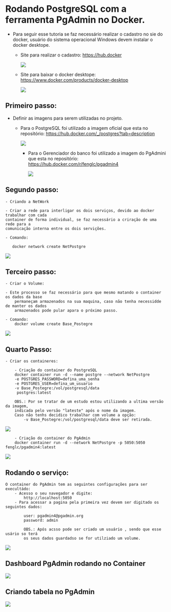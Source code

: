 <h1>Rodando PostgreSQL com a ferramenta PgAdmin no Docker.</h1>

- Para seguir esse tutoria se faz necessário realizar o cadastro no sie do docker,
     usuário do sistema operacional Windows devem instalar o docker desktope.
    -   Site para realizar o cadastro:
          https://hub.docker

          <img src=./img/SiteDocker.png>
          
    -  Site para baixar o docker desktope:
          https://www.docker.com/products/docker-desktop

          <img src=./img/DockerDescktop.png>


<h2> Primeiro passo: </h2>

-   Definir as imagens para serem utilizadas no projeto.

    -   Para o PostgreSQL foi utilizado a imagem oficial que esta no repositório:
            https://hub.docker.com/_/postgres?tab=description
            
        <img src=./img/Postegres.png>

        -   Para o Gerenciador do banco foi utilizado a imagem do PgAdmini que esta no repositório:
            https://hub.docker.com/r/fenglc/pgadmin4

            <img src=./img/PgAdmin.png>

<h2> Segundo passo: </h2>

    - Criando a NetWork

    - Criar a rede para interligar os dois serviços, devido ao docker trabalhar com cada 
    container de forma individual, se faz necessário a criração de uma rede para a 
    comunicação interna entre os dois servições.

    - Comando:
       
       docker network create NetPostgre 

<img src=./img/Criandorede.png>
       
    
<h2> Terceiro passo: </h2>

    - Criar o Volume:

    - Este processo se faz necessário para que mesmo matando o container os dados da base 
        permaneçam armazenados na sua maquina, caso não tenha necessidde de manter os dados 
        armazenados pode pular apara o próximo passo.

    - Comando:    
        docker volume create Base_Postegre

<img src=./img/CriandoVolume.png>

<h2> Quarto Passo: </h2>

    - Criar os containeres:

        - Criação do container do PostgreSQL
        docker container run -d --name postgre --network NetPostgre 
        -e POSTGRES_PASSWORD=defina_uma_senha 
        -e POSTGRES_USER=defina_um_usuario
        -v Base_Postegre:/vol/postgresql/data
         postgres:latest

        OBS.: Por se tratar de um estudo estou utilizando a ultima versão da imagem, 
        indicada pelo versão "lateste" após o nome da imagem.
        Caso não tenhs decidico trabalhar com volume a opção: 
            -v Base_Postegre:/vol/postgresql/data deve ser retirada.

<img src=./img/DockerContainerPostgres.png>


        - Criação do container do PgAdmin
        docker container run -d --network NetPostgre -p 5050:5050 fenglc/pgadmin4:latest

<img src=./img/DockerPgAdmin.png>

<h2> Rodando o serviço: </h2>

    O container do PgAdmin tem as seguintes configurações para ser execultádo:
        - Acesso o seu navegador e digite:
            http://localhost:5050 
        - Para acessar a pagina pela primeira vez devem ser digitado os seguintes dados:

            user: pgadmin4@pgadmin.org
            password: admin

            OBS.: Após acsso pode ser criado um usuário , sendo que esse usário so terá 
            os seus dados guardadso se for utilziado um volume.
        
<img src=./img/LoginPgAdmin.png>

<h2>Dashboard PgAdmin rodando no Container</h2>
<img src=./img/DashboardPgAdmin.png>

<h2>Criando tabela no PgAdmin</h2>
<img src=./img/DeskbordPgAdimiQuery.png>
